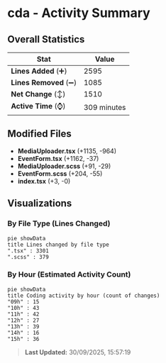 # cda - Activity Summary 

## Overall Statistics

| Stat                   | Value                                                             |
| ---------------------- | ----------------------------------------------------------------- |
| **Lines Added** (➕)   | 2595                                          |
| **Lines Removed** (➖) | 1085                                        |
| **Net Change** (↕)    | 1510                |
| **Active Time** (⌚)   | 309 minutes |


## Modified Files
- **MediaUploader.tsx** (+1135, -964)
- **EventForm.tsx** (+1162, -37)
- **MediaUploader.scss** (+91, -29)
- **EventForm.scss** (+204, -55)
- **index.tsx** (+3, -0)

## Visualizations

### By File Type (Lines Changed)

```mermaid
pie showData
title Lines changed by file type
".tsx" : 3301
".scss" : 379
```

### By Hour (Estimated Activity Count)

```mermaid
pie showData
title Coding activity by hour (count of changes)
"09h" : 15
"10h" : 43
"11h" : 42
"12h" : 27
"13h" : 39
"14h" : 16
"15h" : 36
```


> **Last Updated:** 30/09/2025, 15:57:19
